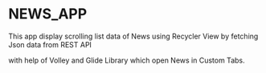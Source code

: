 # NEWS_APP
This app display scrolling list data of News using Recycler View by fetching Json data from REST API

with help of Volley and Glide Library which open News in Custom Tabs.

